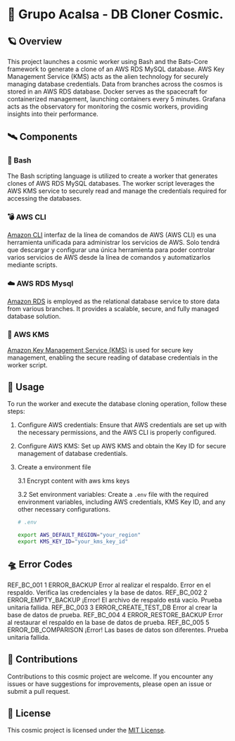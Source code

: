 # 🚀 Grupo Acalsa - DB Cloner Cosmic.

## 🪐 Overview 

This project launches a cosmic worker using Bash and the Bats-Core framework to generate a clone of an AWS RDS MySQL database. AWS Key Management Service (KMS) acts as the alien technology for securely managing database credentials. Data from branches across the cosmos is stored in an AWS RDS database. Docker serves as the spacecraft for containerized management, launching containers every 5 minutes. Grafana acts as the observatory for monitoring the cosmic workers, providing insights into their performance.

## 🛰️ Components 

### 🌌 Bash 

The Bash scripting language is utilized to create a worker that generates clones of AWS RDS MySQL databases. The worker script leverages the AWS KMS service to securely read and manage the credentials required for accessing the databases.

### 💣 AWS CLI
[Amazon CLI](https://aws.amazon.com/cli/) interfaz de la línea de comandos de AWS (AWS CLI) es una herramienta unificada para administrar los servicios de AWS. Solo tendrá que descargar y configurar una única herramienta para poder controlar varios servicios de AWS desde la línea de comandos y automatizarlos mediante scripts.

### ☁️ AWS RDS Mysql

[Amazon RDS](https://aws.amazon.com/rds/) is employed as the relational database service to store data from various branches. It provides a scalable, secure, and fully managed database solution.

### 🔐 AWS KMS 

[Amazon Key Management Service (KMS)](https://aws.amazon.com/kms/) is used for secure key management, enabling the secure reading of database credentials in the worker script.

## 🚀 Usage 

To run the worker and execute the database cloning operation, follow these steps:

1. Configure AWS credentials: Ensure that AWS credentials are set up with the necessary permissions, and the AWS CLI is properly configured.

2. Configure AWS KMS: Set up AWS KMS and obtain the Key ID for secure management of database credentials.

3. Create a environment file

   3.1 Encrypt content with aws kms keys

   3.2 Set environment variables: Create a `.env` file with the required environment variables, including AWS credentials, KMS Key ID, and any other necessary configurations.

      ```bash
      # .env

      export AWS_DEFAULT_REGION="your_region"
      export KMS_KEY_ID="your_kms_key_id"
      ```

## 🛸 Error Codes

REF_BC_001
   1
   ERROR_BACKUP
   Error al realizar el respaldo.
   Error en el respaldo. Verifica las credenciales y la base de datos.
REF_BC_002
   2
   ERROR_EMPTY_BACKUP
   ¡Error! El archivo de respaldo está vacío. Prueba unitaria fallida.
REF_BC_003
   3
   ERROR_CREATE_TEST_DB
   Error al crear la base de datos de prueba.
REF_BC_004
   4
   ERROR_RESTORE_BACKUP
   Error al restaurar el respaldo en la base de datos de prueba.
REF_BC_005
   5
   ERROR_DB_COMPARISON
   ¡Error! Las bases de datos son diferentes. Prueba unitaria fallida.

## 🌌 Contributions 

Contributions to this cosmic project are welcome. If you encounter any issues or have suggestions for improvements, please open an issue or submit a pull request.

## 🚀 License 

This cosmic project is licensed under the [MIT License](LICENSE). 
